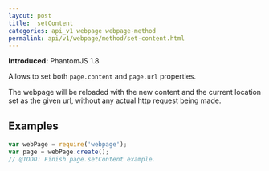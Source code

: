 ```yaml
---
layout: post
title:  setContent
categories: api_v1 webpage webpage-method
permalink: api/v1/webpage/method/set-content.html
---
```


**Introduced:** PhantomJS 1.8

Allows to set both `page.content` and `page.url` properties.

The webpage will be reloaded with the new content and the current location set as the given url, without any actual http request being made.

## Examples

```javascript
var webPage = require('webpage');
var page = webPage.create();
// @TODO: Finish page.setContent example.
```








